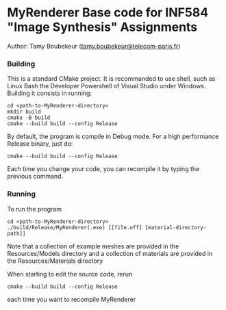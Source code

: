 MyRenderer
Base code for INF584 "Image Synthesis" Assignments
==================================================

Author: Tamy Boubekeur (tamy.boubekeur@telecom-paris.fr)

### Building

This is a standard CMake project. It is recommanded to use shell, such as Linux Bash the Developer Powershell of Visual Studio under Windows. 
Building it consists in running:

```
cd <path-to-MyRenderer-directory>
mkdir build
cmake -B build
cmake --build build --config Release
```

By default, the program is compile in Debug mode. For a high performance Release binary, just do:

```
cmake --build build --config Release
```

Each time you change your code, you can recompile it by typing the previous command.

### Running

To run the program
```
cd <path-to-MyRenderer-directory>
./build/Release/MyRenderer(.exe) [[file.off] [material-directory-path]]
```
Note that a collection of example meshes are provided in the Resources/Models directory and a collection of materials are provided in the Resources/Materials directory

When starting to edit the source code, rerun 

```
cmake --build build --config Release
```
each time you want to recompile MyRenderer


